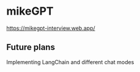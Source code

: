 # mikeGPT
https://mikegpt-interview.web.app/

## Future plans
Implementing LangChain and different chat modes
